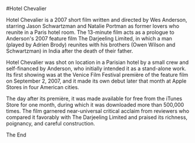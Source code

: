 #Hotel Chevalier

Hotel Chevalier is a 2007 short film written and directed by Wes Anderson, starring Jason Schwartzman and Natalie Portman as former lovers who reunite in a Paris hotel room. The 13-minute film acts as a prologue to Anderson's 2007 feature film The Darjeeling Limited, in which a man (played by Adrien Brody) reunites with his brothers (Owen Wilson and Schwartzman) in India after the death of their father.

Hotel Chevalier was shot on location in a Parisian hotel by a small crew and self-financed by Anderson, who initially intended it as a stand-alone work. Its first showing was at the Venice Film Festival première of the feature film on September 2, 2007, and it made its own debut later that month at Apple Stores in four American cities.

The day after its première, it was made available for free from the iTunes Store for one month, during which it was downloaded more than 500,000 times. The film garnered near-universal critical acclaim from reviewers who compared it favorably with The Darjeeling Limited and praised its richness, poignancy, and careful construction.

The End
